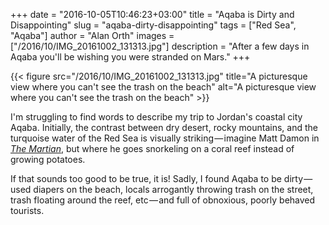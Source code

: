 +++
date = "2016-10-05T10:46:23+03:00"
title = "Aqaba is Dirty and Disappointing"
slug = "aqaba-dirty-disappointing"
tags = ["Red Sea", "Aqaba"]
author = "Alan Orth"
images = ["/2016/10/IMG_20161002_131313.jpg"]
description = "After a few days in Aqaba you'll be wishing you were stranded on Mars."
+++

{{< figure src="/2016/10/IMG_20161002_131313.jpg" title="A picturesque view where you can't see the trash on the beach" alt="A picturesque view where you can't see the trash on the beach" >}}

I'm struggling to find words to describe my trip to Jordan's coastal city Aqaba. Initially, the contrast between dry desert, rocky mountains, and the turquoise water of the Red Sea is visually striking — imagine Matt Damon in [*The Martian*](https://en.wikipedia.org/wiki/The_Martian_(film)), but where he goes snorkeling on a coral reef instead of growing potatoes.

<!--more-->

If that sounds too good to be true, it is! Sadly, I found Aqaba to be dirty — used diapers on the beach, locals arrogantly throwing trash on the street, trash floating around the reef, etc — and full of obnoxious, poorly behaved tourists.
